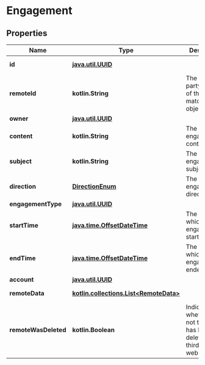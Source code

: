
# Engagement

## Properties
Name | Type | Description | Notes
------------ | ------------- | ------------- | -------------
**id** | [**java.util.UUID**](java.util.UUID.md) |  |  [optional] [readonly]
**remoteId** | **kotlin.String** | The third-party API ID of the matching object. |  [optional]
**owner** | [**java.util.UUID**](java.util.UUID.md) |  |  [optional]
**content** | **kotlin.String** | The engagement&#39;s content. |  [optional]
**subject** | **kotlin.String** | The engagement&#39;s subject. |  [optional]
**direction** | [**DirectionEnum**](DirectionEnum.md) | The engagement&#39;s direction. |  [optional]
**engagementType** | [**java.util.UUID**](java.util.UUID.md) |  |  [optional]
**startTime** | [**java.time.OffsetDateTime**](java.time.OffsetDateTime.md) | The time at which the engagement started. |  [optional]
**endTime** | [**java.time.OffsetDateTime**](java.time.OffsetDateTime.md) | The time at which the engagement ended. |  [optional]
**account** | [**java.util.UUID**](java.util.UUID.md) |  |  [optional]
**remoteData** | [**kotlin.collections.List&lt;RemoteData&gt;**](RemoteData.md) |  |  [optional] [readonly]
**remoteWasDeleted** | **kotlin.Boolean** | Indicates whether or not this object has been deleted by third party webhooks. |  [optional] [readonly]



